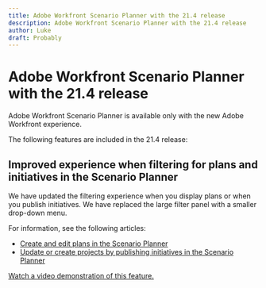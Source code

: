 ```yaml
---
title: Adobe Workfront Scenario Planner with the 21.4 release
description: Adobe Workfront Scenario Planner with the 21.4 release
author: Luke
draft: Probably
---
```

# Adobe Workfront Scenario Planner with the 21.4 release

Adobe Workfront Scenario Planner is available only with the new Adobe Workfront experience.

The following features are included in the 21.4 release:

## Improved experience when filtering for plans and initiatives in the Scenario Planner

We have updated the filtering experience when you display plans or when you publish initiatives. We have replaced the large filter panel with a smaller drop-down menu.

For information, see the following articles:

* [Create and edit plans in the Scenario Planner](../../../scenario-planner/create-and-edit-plans.md) 
* [Update or create projects by publishing initiatives in the Scenario Planner](../../../scenario-planner/publish-scenarios-update-projects.md)

[Watch a video demonstration of this feature.](https://vimeo.com/600497231/06cce5cc96) 
